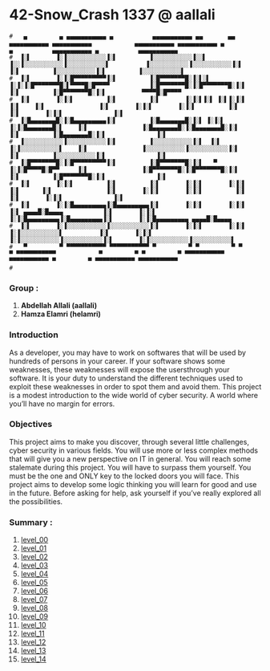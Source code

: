 # 42-Snow_Crash  1337 @ aallali
    
    #   ▄         ▄ ▄▄▄▄▄▄▄▄▄▄▄ ▄           ▄▄▄▄▄▄▄▄▄▄▄ ▄▄       ▄▄ ▄▄▄▄▄▄▄▄▄▄▄ ▄▄▄▄▄▄▄▄▄▄▄            ▄▄▄▄▄▄▄▄▄▄▄ ▄▄▄▄▄▄▄▄▄▄▄ ▄           ▄           ▄▄▄▄▄▄▄▄▄▄▄ ▄           ▄▄▄▄▄▄▄▄▄▄▄ 
    #  ▐░▌       ▐░▐░░░░░░░░░░░▐░▌         ▐░░░░░░░░░░░▐░░▌     ▐░░▐░░░░░░░░░░░▐░░░░░░░░░░░▌          ▐░░░░░░░░░░░▐░░░░░░░░░░░▐░▌         ▐░▌         ▐░░░░░░░░░░░▐░▌         ▐░░░░░░░░░░░▌
    #  ▐░▌       ▐░▐░█▀▀▀▀▀▀▀▀▀▐░▌         ▐░█▀▀▀▀▀▀▀█░▐░▌░▌   ▐░▐░▐░█▀▀▀▀▀▀▀█░▌▀▀▀▀█░█▀▀▀▀           ▐░█▀▀▀▀▀▀▀█░▐░█▀▀▀▀▀▀▀█░▐░▌         ▐░▌         ▐░█▀▀▀▀▀▀▀█░▐░▌          ▀▀▀▀█░█▀▀▀▀ 
    #  ▐░▌       ▐░▐░▌         ▐░▌         ▐░▌       ▐░▐░▌▐░▌ ▐░▌▐░▐░▌       ▐░▌    ▐░▌               ▐░▌       ▐░▐░▌       ▐░▐░▌         ▐░▌         ▐░▌       ▐░▐░▌              ▐░▌     
    #  ▐░█▄▄▄▄▄▄▄█░▐░█▄▄▄▄▄▄▄▄▄▐░▌         ▐░█▄▄▄▄▄▄▄█░▐░▌ ▐░▐░▌ ▐░▐░█▄▄▄▄▄▄▄█░▌    ▐░▌               ▐░█▄▄▄▄▄▄▄█░▐░█▄▄▄▄▄▄▄█░▐░▌         ▐░▌         ▐░█▄▄▄▄▄▄▄█░▐░▌              ▐░▌     
    #  ▐░░░░░░░░░░░▐░░░░░░░░░░░▐░▌         ▐░░░░░░░░░░░▐░▌  ▐░▌  ▐░▐░░░░░░░░░░░▌    ▐░▌               ▐░░░░░░░░░░░▐░░░░░░░░░░░▐░▌         ▐░▌         ▐░░░░░░░░░░░▐░▌              ▐░▌     
    #  ▐░█▀▀▀▀▀▀▀█░▐░█▀▀▀▀▀▀▀▀▀▐░▌         ▐░█▀▀▀▀▀▀▀█░▐░▌   ▀   ▐░▐░█▀▀▀▀█░█▀▀     ▐░▌               ▐░█▀▀▀▀▀▀▀█░▐░█▀▀▀▀▀▀▀█░▐░▌         ▐░▌         ▐░█▀▀▀▀▀▀▀█░▐░▌              ▐░▌     
    #  ▐░▌       ▐░▐░▌         ▐░▌         ▐░▌       ▐░▐░▌       ▐░▐░▌     ▐░▌      ▐░▌               ▐░▌       ▐░▐░▌       ▐░▐░▌         ▐░▌         ▐░▌       ▐░▐░▌              ▐░▌     
    #  ▐░▌       ▐░▐░█▄▄▄▄▄▄▄▄▄▐░█▄▄▄▄▄▄▄▄▄▐░▌       ▐░▐░▌       ▐░▐░▌      ▐░▌ ▄▄▄▄█░█▄▄▄▄           ▐░▌       ▐░▐░▌       ▐░▐░█▄▄▄▄▄▄▄▄▄▐░█▄▄▄▄▄▄▄▄▄▐░▌       ▐░▐░█▄▄▄▄▄▄▄▄▄ ▄▄▄▄█░█▄▄▄▄ 
    #  ▐░▌       ▐░▐░░░░░░░░░░░▐░░░░░░░░░░░▐░▌       ▐░▐░▌       ▐░▐░▌       ▐░▐░░░░░░░░░░░▌          ▐░▌       ▐░▐░▌       ▐░▐░░░░░░░░░░░▐░░░░░░░░░░░▐░▌       ▐░▐░░░░░░░░░░░▐░░░░░░░░░░░▌
    #   ▀         ▀ ▀▀▀▀▀▀▀▀▀▀▀ ▀▀▀▀▀▀▀▀▀▀▀ ▀         ▀ ▀         ▀ ▀         ▀ ▀▀▀▀▀▀▀▀▀▀▀            ▀         ▀ ▀         ▀ ▀▀▀▀▀▀▀▀▀▀▀ ▀▀▀▀▀▀▀▀▀▀▀ ▀         ▀ ▀▀▀▀▀▀▀▀▀▀▀ ▀▀▀▀▀▀▀▀▀▀▀ 
    # 
### Group :
1. **Abdellah Allali (aallali)**
1. **Hamza Elamri (helamri)**

### Introduction
As a developer, you may have to work on softwares that will be used by hundreds of persons in your career.
If your software shows some weaknesses, these weaknesses will expose the usersthrough your software.
It is your duty to understand the different techniques used to exploit these weaknesses in order to spot them and avoid them.
This project is a modest introduction to the wide world of cyber security. 
A world where you’ll have no margin for errors.


### Objectives
This project aims to make you discover, through several little challenges, cyber security in various fields.
You will use more or less complex methods that will give you a new perspective on IT in general.
You will reach some stalemate during this project. You will have to surpass them yourself. 
You must be the one and ONLY key to the locked doors you will face. 
This project aims to develop some logic thinking you will learn for good and use in the future. Before asking for help, ask yourself if you’ve really explored all the possibilities.

### Summary :
1. [level_00](https://github.com/aallali/42-Snow_Crash/tree/main/flag00/Ressources/explain.md)
1. [level_01](https://github.com/aallali/42-Snow_Crash/tree/main/flag01/Ressources/explain.md)
1. [level_02](https://github.com/aallali/42-Snow_Crash/tree/main/flag02/Ressources/explain.md)
1. [level_03](https://github.com/aallali/42-Snow_Crash/tree/main/flag03/Ressources/explain.md)
1. [level_04](https://github.com/aallali/42-Snow_Crash/tree/main/flag04/Ressources/explain.md)
1. [level_05](https://github.com/aallali/42-Snow_Crash/tree/main/flag05/Ressources/explain.md)
1. [level_06](https://github.com/aallali/42-Snow_Crash/tree/main/flag06/Ressources/explain.md)
1. [level_07](https://github.com/aallali/42-Snow_Crash/tree/main/flag07/Ressources/explain.md)
1. [level_08](https://github.com/aallali/42-Snow_Crash/tree/main/flag08/Ressources/explain.md)
1. [level_09](https://github.com/aallali/42-Snow_Crash/tree/main/flag09/Ressources/explain.md)
1. [level_10](https://github.com/aallali/42-Snow_Crash/tree/main/flag10/Ressources/explain.md)
1. [level_11](https://github.com/aallali/42-Snow_Crash/tree/main/flag11/Ressources/explain.md)
1. [level_12](https://github.com/aallali/42-Snow_Crash/tree/main/flag12/Ressources/explain.md)
1. [level_13](https://github.com/aallali/42-Snow_Crash/tree/main/flag13/Ressources/explain.md)
1. [level_14](https://github.com/aallali/42-Snow_Crash/tree/main/flag14/Ressources/explain.md)

